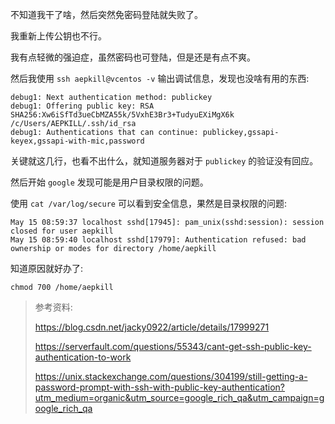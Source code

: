 不知道我干了啥，然后突然免密码登陆就失败了。

我重新上传公钥也不行。

我有点轻微的强迫症，虽然密码也可登陆，但是还是有点不爽。

然后我使用 `ssh aepkill@vcentos -v` 输出调试信息，发现也没啥有用的东西:

```shell
debug1: Next authentication method: publickey
debug1: Offering public key: RSA SHA256:Xw6iSfTd3ueCbMZA55k/5VxhE3Br3+TudyuEXiMgX6k /c/Users/AEPKILL/.ssh/id_rsa
debug1: Authentications that can continue: publickey,gssapi-keyex,gssapi-with-mic,password
```

关键就这几行，也看不出什么，就知道服务器对于 `publickey` 的验证没有回应。

然后开始 `google` 发现可能是用户目录权限的问题。

使用 `cat /var/log/secure` 可以看到安全信息，果然是目录权限的问题:

```shell
May 15 08:59:37 localhost sshd[17945]: pam_unix(sshd:session): session closed for user aepkill
May 15 08:59:40 localhost sshd[17979]: Authentication refused: bad ownership or modes for directory /home/aepkill
```

知道原因就好办了:

```shell
chmod 700 /home/aepkill
```

>参考资料:
>
>https://blog.csdn.net/jacky0922/article/details/17999271
>
>https://serverfault.com/questions/55343/cant-get-ssh-public-key-authentication-to-work
>
>https://unix.stackexchange.com/questions/304199/still-getting-a-password-prompt-with-ssh-with-public-key-authentication?utm_medium=organic&utm_source=google_rich_qa&utm_campaign=google_rich_qa